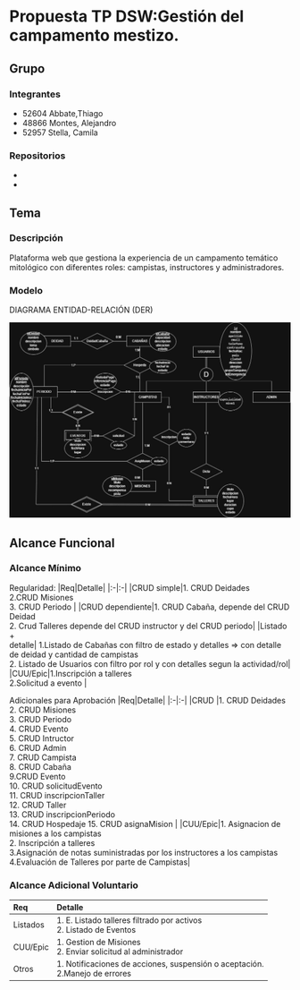 # Propuesta TP DSW:Gestión del campamento mestizo.

## Grupo

### Integrantes

- 52604 Abbate,Thiago
- 48866 Montes, Alejandro
- 52957 Stella, Camila

### Repositorios

- [frontend app]:(http://github.com/mimistella/Campamento-FE)
- [backend app]: (http://github.com/ale-montes/Campamento-BE)

## Tema

### Descripción

Plataforma web que gestiona la experiencia de un campamento temático mitológico con diferentes roles: campistas, instructores y administradores.

### Modelo

DIAGRAMA ENTIDAD-RELACIÓN (DER)

![DER CAMPAMENTO MESTIZO](https://github.com/mimistella/dsw_tp_3k01_Abbate_Montes_Stella_2025/blob/main/assets/system_final_drawio.jpg?raw=true)

## Alcance Funcional

### Alcance Mínimo

Regularidad:
|Req|Detalle|
|:-|:-|
|CRUD simple|1. CRUD Deidades <br>2.CRUD Misiones <br> 3. CRUD Periodo |
|CRUD dependiente|1. CRUD Cabaña, depende del CRUD Deidad<br>2. Crud Talleres depende del CRUD instructor y del CRUD periodo|
|Listado<br>+<br>detalle| 1.Listado de Cabañas con filtro de estado y detalles => con detalle de deidad y cantidad de campistas<br> 2. Listado de Usuarios con filtro por rol y con detalles segun la actividad/rol|
|CUU/Epic|1.Inscripción a talleres <br> 2.Solicitud a evento |

Adicionales para Aprobación
|Req|Detalle|
|:-|:-|
|CRUD |1. CRUD Deidades <br> 2. CRUD Misiones <br> 3. CRUD Periodo <br> 4. CRUD Evento <br> 5. CRUD Intructor <br> 6. CRUD Admin <br> 7. CRUD Campista <br> 8. CRUD Cabaña <br> 9.CRUD Evento <br> 10. CRUD solicitudEvento <br> 11. CRUD inscripcionTaller <br> 12. CRUD Taller <br> 13. CRUD inscripcionPeriodo <br> 14. CRUD Hospedaje 15. CRUD asignaMision   |
|CUU/Epic|1. Asignacion de misiones a los campistas<br>2. Inscripción a talleres<br>3.Asignación de notas suministradas por los instructores a los campistas<br>4.Evaluación de Talleres por parte de Campistas|

### Alcance Adicional Voluntario
| Req      | Detalle                                                                                                |
| :------- | :----------------------------------------------------------------------------------------------------- |
| Listados | 1. E. Listado talleres filtrado por activos<br>2. Listado de Eventos |
| CUU/Epic | 1. Gestion de Misiones <br>2. Enviar solicitud al administrador                            |
| Otros    | 1. Notificaciones de acciones, suspensión o aceptación.<br>2.Manejo de errores        |
